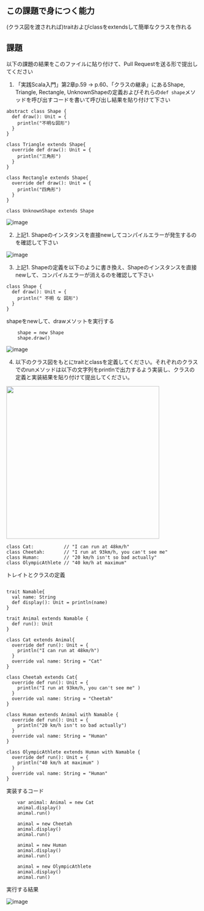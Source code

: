 ## この課題で身につく能力

(クラス図を渡されれば)traitおよびclassをextendsして簡単なクラスを作れる

## 課題

以下の課題の結果をこのファイルに貼り付けて、Pull Requestを送る形で提出してください

1. 「実践Scala入門」第2章p.59 -> p.60、「クラスの継承」にあるShape, Triangle, Rectangle, UnknownShapeの定義およびそれらの`def shape`メソッドを呼び出すコードを書いて呼び出し結果を貼り付けて下さい

```
abstract class Shape {
  def draw(): Unit = {
    println("不明な図形")
  }
}

class Triangle extends Shape{
  override def draw(): Unit = {
    println("三角形")
  }
}

class Rectangle extends Shape{
  override def draw(): Unit = {
    println("四角形")
  }
}

class UnknownShape extends Shape
```

![image](https://user-images.githubusercontent.com/37242439/78322000-766c8380-75a8-11ea-8fff-070dae9c21cc.png)


2. 上記1. Shapeのインスタンスを直接newしてコンパイルエラーが発生するのを確認して下さい

![image](https://user-images.githubusercontent.com/37242439/78322053-9dc35080-75a8-11ea-8772-c222e23c4d02.png)

3. 上記1. Shapeの定義を以下のように書き換え、Shapeのインスタンスを直接newして、コンパイルエラーが消えるのを確認して下さい

```
class Shape {
  def draw(): Unit = {
    println(" 不明 な 図形")
  }
}
```

shapeをnewして、drawメソットを実行する
```
    shape = new Shape
    shape.draw()
```

![image](https://user-images.githubusercontent.com/37242439/78343713-36bc9080-75d6-11ea-8a25-22ddf3feec74.png)

4. 以下のクラス図をもとにtraitとclassを定義してください。それぞれのクラスでのrunメソッドは以下の文字列をprintlnで出力するよう実装し、クラスの定義と実装結果を貼り付けて提出してください。

<img width=400 src="https://user-images.githubusercontent.com/7414320/76874598-bf3af180-68b2-11ea-8659-b076dd4f29d0.jpg" />

```
class Cat:           // "I can run at 48km/h" 
class Cheetah:       // "I run at 93km/h, you can't see me" 
class Human:         // "20 km/h isn't so bad actually" 
class OlympicAthlete // "40 km/h at maximum" 
```

トレイトとクラスの定義

```

trait Namable{
  val name: String
  def display(): Unit = println(name)
}

trait Animal extends Namable {
  def run(): Unit
}

class Cat extends Animal{
  override def run(): Unit = {
    println("I can run at 48km/h")
  }
  override val name: String = "Cat"
}

class Cheetah extends Cat{
  override def run(): Unit = {
    println("I run at 93km/h, you can't see me" )
  }
  override val name: String = "Cheetah"
}

class Human extends Animal with Namable {
  override def run(): Unit = {
    println("20 km/h isn't so bad actually")
  }
  override val name: String = "Human"
}

class OlympicAthlete extends Human with Namable {
  override def run(): Unit = {
    println("40 km/h at maximum" )
  }
  override val name: String = "Human"
}

```

実装するコード

```
    var animal: Animal = new Cat
    animal.display()
    animal.run()

    animal = new Cheetah
    animal.display()
    animal.run()

    animal = new Human
    animal.display()
    animal.run()

    animal = new OlympicAthlete
    animal.display()
    animal.run()
```

実行する結果

![image](https://user-images.githubusercontent.com/37242439/78326214-ca7d6500-75b4-11ea-9bdf-3f2e7511fe20.png)
